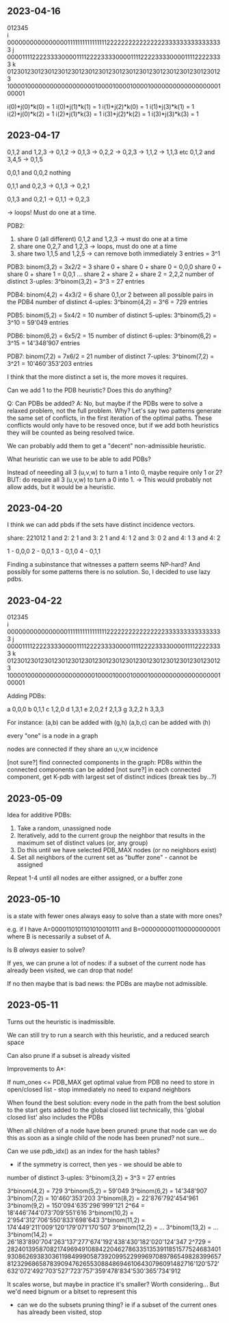 ## 2023-04-16 
  012345  
i 0000000000000000111111111111111122222222222222223333333333333333
j 0000111122223333000011112222333300001111222233330000111122223333
k 0123012301230123012301230123012301230123012301230123012301230123
  1000010000000000000000001000010000100001000000000000000000100001

i(0)*j(0)*k(0) = 1
i(0)*j(1)*k(1) = 1
i(1)*j(2)*k(0) = 1
i(1)*j(3)*k(1) = 1
i(2)*j(0)*k(2) = 1
i(2)*j(1)*k(3) = 1
i(3)*j(2)*k(2) = 1
i(3)*j(3)*k(3) = 1

## 2023-04-17

0,1,2 and 1,2,3 
-> 0,1,2
-> 0,1,3
-> 0,2,2
-> 0,2,3
-> 1,1,2
-> 1,1,3
etc
0,1,2 and 3,4,5
-> 0,1,5

0,0,1 and 0,0,2
nothing

0,1,1 and 0,2,3
-> 0,1,3
-> 0,2,1

0,1,3 and 0,2,1
-> 0,1,1
-> 0,2,3

-> loops! Must do one at a time.

PDB2:
1. share 0 (all different)
0,1,2 and 1,2,3
-> must do one at a time
2. share one
0,2,7 and 1,2,3
-> loops, must do one at a time 
3. share two
1,1,5 and 1,2,5
-> can remove both immediately
3 entries = 3^1

PDB3: 
binom(3,2) = 3x2/2 = 3
share 0 + share 0 + share 0 = 0,0,0
share 0 + share 0 + share 1 = 0,0,1
...
share 2 + share 2 + share 2 = 2,2,2
number of distinct 3-uples: 3^binom(3,2) = 3^3 = 27 entries

PDB4:
binom(4,2) = 4x3/2 = 6
share 0,1,or 2 between all possible pairs in the PDB4
number of distinct 4-uples: 3^binom(4,2) = 3^6 = 729 entries

PDB5:
binom(5,2) = 5x4/2 = 10
number of distinct 5-uples: 3^binom(5,2) = 3^10 = 59'049 entries

PDB6:
binom(6,2) = 6x5/2 = 15
number of distinct 6-uples: 3^binom(6,2) = 3^15 = 14'348'907 entries

PDB7:
binom(7,2) = 7x6/2 = 21
number of distinct 7-uples: 3^binom(7,2) = 3^21 = 10'460'353'203 entries

I think that the more distinct a set is, the more moves it requires.

Can we add 1 to the PDB heuristic? Does this do anything?

Q: Can PDBs be added?
A: No, but maybe if the PDBs were to solve a relaxed problem, not the full
problem.
Why? Let's say two patterns generate the same set of conflicts, in the first
iteration of the optimal paths. These conflicts would only have to be resoved
once, but if we add both heuristics they will be counted as being resolved
twice.

We can probably add them to get a "decent" non-admissible heuristic.

What heuristic can we use to be able to add PDBs?

Instead of neeeding all 3 (u,v,w) to turn a 1 into 0, maybe require only 1 or
2? BUT: do require all 3 (u,v,w) to turn a 0 into 1.
-> This would probably not allow adds, but it would be a heuristic.

## 2023-04-20 

I think we can add pbds if the sets have distinct incidence vectors.

share: 221012
1 and 2: 2
1 and 3: 2
1 and 4: 1
2 and 3: 0
2 and 4: 1
3 and 4: 2

1 - 0,0,0
2 - 0,0,1
3 - 0,1,0
4 - 0,1,1

Finding a subinstance that witnesses a pattern seems NP-hard? And possibly for some patterns there is no solution. So, I decided to use lazy pdbs.

## 2023-04-22

  012345  
i 0000000000000000111111111111111122222222222222223333333333333333
j 0000111122223333000011112222333300001111222233330000111122223333
k 0123012301230123012301230123012301230123012301230123012301230123
  1000010000000000000000001000010000100001000000000000000000100001

Adding PDBs:

a 0,0,0
b 0,1,1
c 1,2,0
d 1,3,1
e 2,0,2
f 2,1,3
g 3,2,2
h 3,3,3

For instance:
(a,b) can be added with (g,h)
(a,b,c) can be added with (h)


every "one" is a node in a graph

nodes are connected if they share an u,v,w incidence

[not sure?] find connected components in the graph: PDBs within the connected components can be added
[not sure?] in each connected component, get K-pdb with largest set of distinct indices (break ties by...?)

## 2023-05-09

Idea for additive PDBs:

1. Take a random, unassigned node
2. Iteratively, add to the current group the neighbor that results in the
maximum set of distinct values
(or, any group)
3. Do this until we have selected PDB_MAX nodes (or no neighbors exist)
4. Set all neighbors of the current set as "buffer zone" - cannot be
assigned

Repeat 1-4 until all nodes are either assigned, or a buffer zone
  
  
## 2023-05-10  

is a state with fewer ones always easy to solve than a state with more ones?

e.g. if I have A=0000110101101010010111
and            B=0000000001100000000001
where B is necessarily a subset of A. 

Is B *always* easier to solve?

If yes, we can prune a lot of nodes: if a subset of the current node has already been visited, we can drop that node!

If no then maybe that is bad news: the PDBs are maybe not admissible.

## 2023-05-11

Turns out the heuristic is inadmissible.

We can still try to run a search with this heuristic, and a reduced search space

Can also prune if a subset is already visited

Improvements to A*:

 If num_ones <= PDB_MAX
    get optimal value from PDB
    no need to store in open/closed list - stop immediately
    no need to expand neighbors

 When found the best solution:
    every node in the path from the best solution to the start gets added
      to the global closed list
    technically, this 'global closed list' also includes the PDBs
    
When all children of a node have been pruned:
  prune that node
  can we do this as soon as a single child of the node has been pruned? not sure...
  

Can we use pdb_idx() as an index for the hash tables?
 - if the symmetry is correct, then yes - we should be able to 

number of distinct 3-uples: 3^binom(3,2) = 3^3 = 27 entries

3^binom(4,2)  = 729
3^binom(5,2)  = 59'049
3^binom(6,2)  = 14'348'907
3^binom(7,2)  = 10'460'353'203
3^binom(8,2)  = 22'876'792'454'961
3^binom(9,2)  = 150'094'635'296'999'121
2^64          = 18'446'744'073'709'551'616
3^binom(10,2) = 2'954'312'706'550'833'698'643
3^binom(11,2) = 174'449'211'009'120'179'071'170'507
3^binom(12,2) = ...
3^binom(13,2) = ...
3^binom(14,2) = 26'183'890'704'263'137'277'674'192'438'430'182'020'124'347
2^729         = 2824013958708217496949108842204627863351353911851577524683401930862693830361198499905873920995229996970897865498283996578123296865878390947626553088486946106430796091482716'120'572'632'072'492'703'527'723'757'359'478'834'530'365'734'912

It scales worse, but maybe in practice it's smaller? Worth considering...
But we'd need bignum or a bitset to represent this


- can we do the subsets pruning thing? ie if a subset of the current ones has already been visited, stop